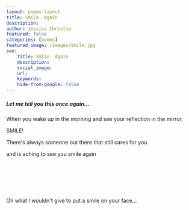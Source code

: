 ```yaml
---
layout: poems-layout
title: Smile. Again
description: 
author: Jessica Christie
featured: false
categories: [poems]
featured_image: /images/smile.jpg
seo:
    title: Smile. Again
    description: 
    social_image:
    url:
    keywords:
    hide-from-google: false
---
```

##### Let me tell you this once again...

When you wake up in the morning and see your reflection in the mirror,

SMILE!

There's always someone out there that still cares for you

and is aching to see you smile again

&nbsp;

&nbsp;

&nbsp;

Oh what I wouldn't give to put a smile on your face...

&nbsp;

